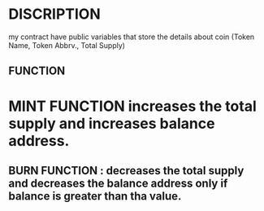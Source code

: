 # DISCRIPTION 
my contract have public variables that store the details about coin (Token Name, Token Abbrv., Total Supply)

## FUNCTION 
# MINT FUNCTION increases the total supply and increases balance address.
## BURN FUNCTION : decreases the total supply and decreases the balance address only if balance is greater than tha value.
